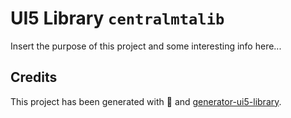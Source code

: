# UI5 Library `centralmtalib`

Insert the purpose of this project and some interesting info here...

## Credits

This project has been generated with 💙 and [generator-ui5-library](https://github.com/geert-janklaps/generator-ui5-library).

